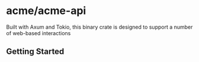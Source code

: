 # acme/acme-api

Built with Axum and Tokio, this binary crate is designed to support a number of web-based interactions

## Getting Started